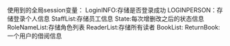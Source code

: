 使用到的全局session变量：
LoginINFO:存储是否登录成功
LOGINPERSON：存储登录个人信息
StaffList:存储员工信息
State:每次增删改之后的状态信息
RoleNameList:存储角色列表
ReaderList:存储所有读者
BookList:
ReturnBook:一个用户的借阅信息